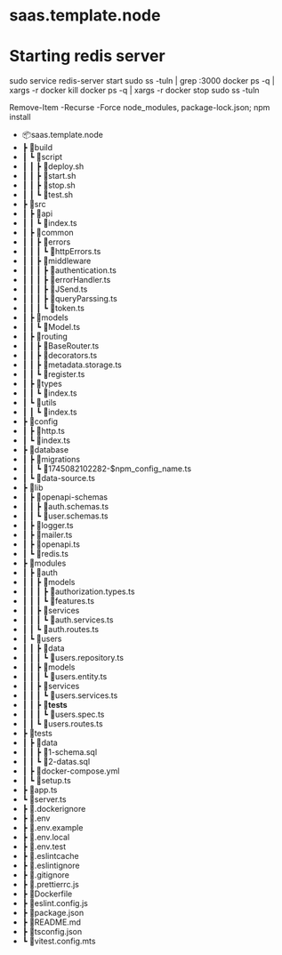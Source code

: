 # saas.template.node

# Starting redis server

sudo service redis-server start
sudo ss -tuln | grep :3000
docker ps -q | xargs -r docker kill
docker ps -q | xargs -r docker stop
sudo ss -tuln

Remove-Item -Recurse -Force node_modules, package-lock.json; npm install

- 📦saas.template.node
- ┣ 📂build
- ┃ ┗ 📂script
- ┃ ┃ ┣ 📜deploy.sh
- ┃ ┃ ┣ 📜start.sh
- ┃ ┃ ┣ 📜stop.sh
- ┃ ┃ ┗ 📜test.sh
- ┣ 📂src
- ┃ ┣ 📂api
- ┃ ┃ ┗ 📜index.ts
- ┃ ┣ 📂common
- ┃ ┃ ┣ 📂errors
- ┃ ┃ ┃ ┗ 📜httpErrors.ts
- ┃ ┃ ┣ 📂middleware
- ┃ ┃ ┃ ┣ 📜authentication.ts
- ┃ ┃ ┃ ┣ 📜errorHandler.ts
- ┃ ┃ ┃ ┣ 📜JSend.ts
- ┃ ┃ ┃ ┣ 📜queryParssing.ts
- ┃ ┃ ┃ ┗ 📜token.ts
- ┃ ┣ 📂models
- ┃ ┃ ┗ 📜Model.ts
- ┃ ┣ 📂routing
- ┃ ┃ ┣ 📜BaseRouter.ts
- ┃ ┃ ┣ 📜decorators.ts
- ┃ ┃ ┣ 📜metadata.storage.ts
- ┃ ┃ ┗ 📜register.ts
- ┃ ┣ 📂types
- ┃ ┃ ┗ 📜index.ts
- ┃ ┗ 📂utils
- ┃ ┃ ┗ 📜index.ts
- ┣ 📂config
- ┃ ┣ 📜http.ts
- ┃ ┗ 📜index.ts
- ┣ 📂database
- ┃ ┣ 📂migrations
- ┃ ┃ ┗ 📜1745082102282-$npm_config_name.ts
- ┃ ┗ 📜data-source.ts
- ┣ 📂lib
- ┃ ┣ 📂openapi-schemas
- ┃ ┃ ┣ 📜auth.schemas.ts
- ┃ ┃ ┗ 📜user.schemas.ts
- ┃ ┣ 📜logger.ts
- ┃ ┣ 📜mailer.ts
- ┃ ┣ 📜openapi.ts
- ┃ ┗ 📜redis.ts
- ┣ 📂modules
- ┃ ┣ 📂auth
- ┃ ┃ ┣ 📂models
- ┃ ┃ ┃ ┣ 📜authorization.types.ts
- ┃ ┃ ┃ ┗ 📜features.ts
- ┃ ┃ ┣ 📂services
- ┃ ┃ ┃ ┗ 📜auth.services.ts
- ┃ ┃ ┗ 📜auth.routes.ts
- ┃ ┗ 📂users
- ┃ ┃ ┣ 📂data
- ┃ ┃ ┃ ┗ 📜users.repository.ts
- ┃ ┃ ┣ 📂models
- ┃ ┃ ┃ ┗ 📜users.entity.ts
- ┃ ┃ ┣ 📂services
- ┃ ┃ ┃ ┗ 📜users.services.ts
- ┃ ┃ ┣ 📂**tests**
- ┃ ┃ ┃ ┗ 📜users.spec.ts
- ┃ ┃ ┗ 📜users.routes.ts
- ┣ 📂tests
- ┃ ┣ 📂data
- ┃ ┃ ┣ 📜1-schema.sql
- ┃ ┃ ┗ 📜2-datas.sql
- ┃ ┣ 📜docker-compose.yml
- ┃ ┗ 📜setup.ts
- ┣ 📜app.ts
- ┗ 📜server.ts
- ┣ 📜.dockerignore
- ┣ 📜.env
- ┣ 📜.env.example
- ┣ 📜.env.local
- ┣ 📜.env.test
- ┣ 📜.eslintcache
- ┣ 📜.eslintignore
- ┣ 📜.gitignore
- ┣ 📜.prettierrc.js
- ┣ 📜Dockerfile
- ┣ 📜eslint.config.js
- ┣ 📜package.json
- ┣ 📜README.md
- ┣ 📜tsconfig.json
- ┗ 📜vitest.config.mts
